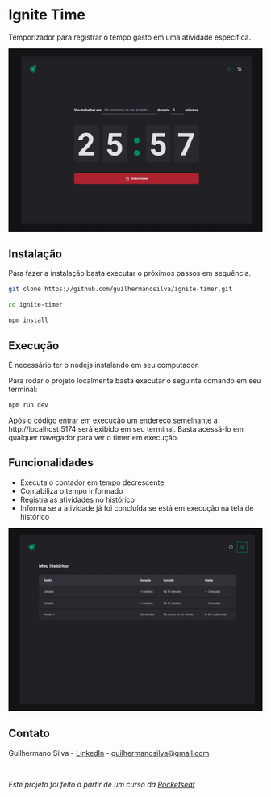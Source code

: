 # Ignite Time

Temporizador para registrar o tempo gasto em uma atividade especifica.

<img src="src/assets/home.webp" width="620" alt="Home - Timer">

## Instalação

Para fazer a instalação basta executar o próximos passos em sequência.

```bash
git clone https://github.com/guilhermanosilva/ignite-timer.git
```

```bash
cd ignite-timer
```

```bash
npm install
```

## Execução

É necessário ter o nodejs instalando em seu computador.

Para rodar o projeto localmente basta executar o seguinte comando em seu terminal:

```bash
npm run dev
```

Após o código entrar em execução um endereço semelhante a http://localhost:5174 será exibido em seu terminal.
Basta acessá-lo em qualquer navegador para ver o timer em execução.

## Funcionalidades

- Executa o contador em tempo decrescente
- Contabiliza o tempo informado
- Registra as atividades no histórico
- Informa se a atividade já foi concluída se está em execução na tela de histórico

<img src="src/assets/historico.webp" width="620" alt="Histórico">

## Contato

Guilhermano Silva - [LinkedIn](https://www.linkedin.com/in/guilhermanosilva) - guilhermanosilva@gmail.com

<br>

_Este projeto foi feito a partir de um curso da [Rocketseat](https://app.rocketseat.com.br/)_
